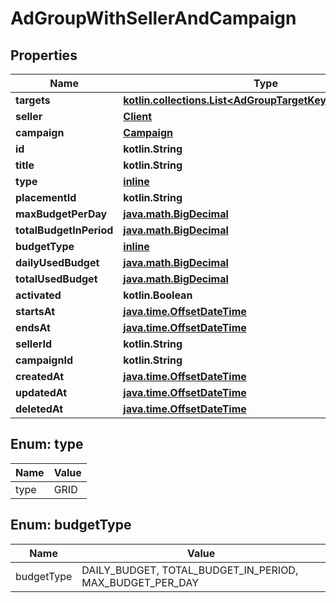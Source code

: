 
# AdGroupWithSellerAndCampaign

## Properties
Name | Type | Description | Notes
------------ | ------------- | ------------- | -------------
**targets** | [**kotlin.collections.List&lt;AdGroupTargetKeyValueResponse&gt;**](AdGroupTargetKeyValueResponse.md) |  | 
**seller** | [**Client**](Client.md) |  | 
**campaign** | [**Campaign**](Campaign.md) |  | 
**id** | **kotlin.String** |  | 
**title** | **kotlin.String** |  | 
**type** | [**inline**](#Type) |  | 
**placementId** | **kotlin.String** |  | 
**maxBudgetPerDay** | [**java.math.BigDecimal**](java.math.BigDecimal.md) |  | 
**totalBudgetInPeriod** | [**java.math.BigDecimal**](java.math.BigDecimal.md) |  | 
**budgetType** | [**inline**](#BudgetType) |  | 
**dailyUsedBudget** | [**java.math.BigDecimal**](java.math.BigDecimal.md) |  | 
**totalUsedBudget** | [**java.math.BigDecimal**](java.math.BigDecimal.md) |  | 
**activated** | **kotlin.Boolean** |  | 
**startsAt** | [**java.time.OffsetDateTime**](java.time.OffsetDateTime.md) |  | 
**endsAt** | [**java.time.OffsetDateTime**](java.time.OffsetDateTime.md) |  | 
**sellerId** | **kotlin.String** |  | 
**campaignId** | **kotlin.String** |  | 
**createdAt** | [**java.time.OffsetDateTime**](java.time.OffsetDateTime.md) |  | 
**updatedAt** | [**java.time.OffsetDateTime**](java.time.OffsetDateTime.md) |  | 
**deletedAt** | [**java.time.OffsetDateTime**](java.time.OffsetDateTime.md) |  | 


<a id="Type"></a>
## Enum: type
Name | Value
---- | -----
type | GRID


<a id="BudgetType"></a>
## Enum: budgetType
Name | Value
---- | -----
budgetType | DAILY_BUDGET, TOTAL_BUDGET_IN_PERIOD, MAX_BUDGET_PER_DAY



